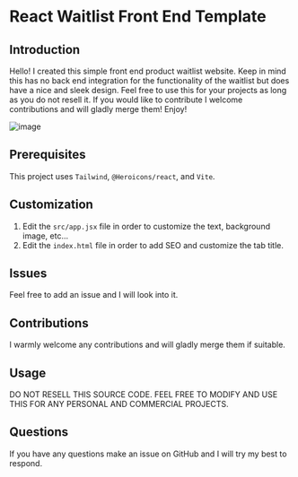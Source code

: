 # React Waitlist Front End Template

## Introduction
Hello! I created this simple front end product waitlist website. Keep in mind this has no back end integration for the functionality of the waitlist but does have a nice and sleek design. Feel free to use this for your projects as long as you do not resell it. If you would like to contribute I welcome contributions and will gladly merge them! Enjoy!

![image](https://github.com/NuclearPickleTV/React-Waitlist-Template/assets/90234811/f823fd43-996f-40f8-9e5d-bcc8703f1989)

## Prerequisites
This project uses `Tailwind`, `@Heroicons/react`, and `Vite`.

## Customization
1. Edit the `src/app.jsx` file in order to customize the text, background image, etc...
2. Edit the `index.html` file in order to add SEO and customize the tab title.

## Issues
Feel free to add an issue and I will look into it.

## Contributions

I warmly welcome any contributions and will gladly merge them if suitable.

## Usage
DO NOT RESELL THIS SOURCE CODE. FEEL FREE TO MODIFY AND USE THIS FOR ANY PERSONAL AND COMMERCIAL PROJECTS.

## Questions
If you have any questions make an issue on GitHub and I will try my best to respond.
